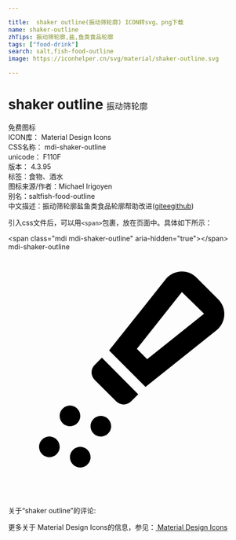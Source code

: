 ```yaml
---

title:  shaker outline(振动筛轮廓) ICON转svg、png下载
name: shaker-outline
zhTips: 振动筛轮廓,盐,鱼类食品轮廓
tags: ["food-drink"]
search: salt,fish-food-outline
image: https://iconhelper.cn/svg/material/shaker-outline.svg

---
```


# shaker outline  <small style="font-size: 60%;font-weight: 100">振动筛轮廓</small>


<div class="detail-page">
<p>
<span><span class="badge-success badge">免费图标</span> </span>
<br/>
<span>
ICON库：
<span class="badge-secondary badge">Material Design Icons</span> 
</span>
<br/>
<span>
CSS名称：
<span class="badge-secondary badge">mdi-shaker-outline</span> 
</span>
<br/>
<span>
unicode：
<span class="badge-secondary badge">F110F</span> 
<copy-btn content='F110F' btn-title=""></copy-btn>
<copy-btn :content='String.fromCodePoint(parseInt("F110F", 16))' btn-title="复制U"></copy-btn>
</span>
<br/>
<span>
版本：
<span class="badge-secondary badge">4.3.95</span> 
</span><br/><span>标签：<span class="badge-light badge"><router-link to="/tags/food-drink.html">食物、酒水</router-link></span></span>
<br/>
<span>图标来源/作者：<span class="badge-light badge">Michael Irigoyen</span></span> 
<br/>
<span>别名：<span class="badge-light badge">salt</span><span class="badge-light badge">fish-food-outline</span></span><br/><span class="zh-detail">中文描述：<span class="badge-primary badge">振动筛轮廓</span><span class="badge-primary badge">盐</span><span class="badge-primary badge">鱼类食品轮廓</span><span class="help-link"><span>帮助改进</span>(<a href="https://gitee.com/liuwave/icon-helper/edit/master/json/material/shaker-outline.json" target="_blank" rel="noopener noreferrer">gitee</a><a href="https://github.com/liuwave/icon-helper/edit/master/json/material/shaker-outline.json" target="_blank" rel="noopener noreferrer">github</a></span>)</span><br/>
</p>
</div>
<div class="alert alert-dark">
  <i class="mdi mdi-shaker-outline mdi-48px"></i>
  <i class="mdi mdi-shaker-outline mdi-36px"></i>
  <i class="mdi mdi-shaker-outline mdi-24px"></i>
  <i class="mdi mdi-shaker-outline mdi-18px"></i>
</div>
<div>
  <p>引入css文件后，可以用<code>&lt;span&gt;</code>包裹，放在页面中。具体如下所示：    
  </p>
  <div class="alert alert-primary" style="font-size: 14px">
    &lt;span class="mdi mdi-shaker-outline" aria-hidden="true"&gt;&lt;/span&gt;
    <copy-btn content='<span class="mdi mdi-shaker-outline" aria-hidden="true"></span>'></copy-btn>
  </div>
  <div class="alert alert-secondary">
    <i class="mdi mdi-shaker-outline"
    style="font-size: 24px"
    aria-hidden="true"></i> mdi-shaker-outline
    <copy-btn content="mdi-shaker-outline" btn-title="复制图标名称"></copy-btn>
  </div>
</div>
<div id="svg" class="svg-wrap">
<svg xmlns="http://www.w3.org/2000/svg" viewBox="0 0 24 24"><path d="M16.88 4L16.88 4L19.03 6.1L13.5 10.5L12.5 9.5L16.87 4L16.88 4M16.88 2C16.3 2 15.73 2.24 15.33 2.72L9.8 9.65L13.34 13.19L20.28 7.67C21.18 6.91 21.25 5.54 20.41 4.7L18.3 2.59C17.9 2.19 17.39 2 16.88 2M9.1 10.36L8.39 11.07C8 11.46 8 12.09 8.39 12.5L10.5 14.6C10.71 14.8 10.96 14.89 11.22 14.89S11.73 14.8 11.93 14.6L12.63 13.9L9.1 10.36M6 15C5.45 15 5 15.45 5 16C5 16.55 5.45 17 6 17C6.55 17 7 16.55 7 16C7 15.45 6.55 15 6 15M9 16C8.45 16 8 16.45 8 17S8.45 18 9 18C9.55 18 10 17.55 10 17S9.55 16 9 16M4 18C3.45 18 3 18.45 3 19S3.45 20 4 20C4.55 20 5 19.55 5 19S4.55 18 4 18M7 19C6.45 19 6 19.45 6 20S6.45 21 7 21C7.55 21 8 20.55 8 20S7.55 19 7 19Z" /></svg>
</div>
<detail full-name='mdi-shaker-outline'></detail>
<div>
<p>关于“shaker outline”的评论:</p>
</div>
<Vssue title="关于“shaker outline”的评论" ></Vssue>    
<div><p>更多关于 Material Design Icons的信息，参见：<a target="_blank" href="https://iconhelper.cn/material.html"> Material Design Icons</a>
</p></div>
